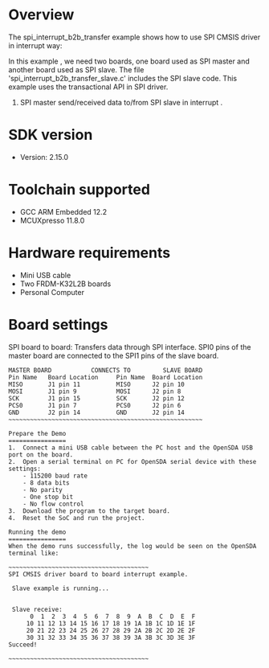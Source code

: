 Overview
========
The spi_interrupt_b2b_transfer example shows how to use SPI CMSIS driver in interrupt way:

In this example , we need two boards, one board used as SPI master and another board used as SPI slave.
The file 'spi_interrupt_b2b_transfer_slave.c' includes the SPI slave code.
This example uses the transactional API in SPI driver.

1. SPI master send/received data to/from SPI slave in interrupt . 

SDK version
===========
- Version: 2.15.0

Toolchain supported
===================
- GCC ARM Embedded  12.2
- MCUXpresso  11.8.0

Hardware requirements
=====================
- Mini USB cable
- Two FRDM-K32L2B boards
- Personal Computer

Board settings
==============
SPI board to board:
Transfers data through SPI interface. SPI0 pins of the master board are
connected to the SPI1 pins of the slave board.
~~~~~~~~~~~~~~~~~~~~~~~~~~~~~~~~~~~~~~~~~~~~~~~~~~~~~~~~~~~~~~~~~~
MASTER BOARD           CONNECTS TO         SLAVE BOARD
Pin Name   Board Location     Pin Name  Board Location
MISO       J1 pin 11          MISO      J2 pin 10
MOSI       J1 pin 9           MOSI      J2 pin 8
SCK        J1 pin 15          SCK       J2 pin 12
PCS0       J1 pin 7           PCS0      J2 pin 6
GND        J2 pin 14          GND       J2 pin 14
~~~~~~~~~~~~~~~~~~~~~~~~~~~~~~~~~~~~~~~~~~~~~~~~~~~~~~

Prepare the Demo
================
1.  Connect a mini USB cable between the PC host and the OpenSDA USB port on the board.
2.  Open a serial terminal on PC for OpenSDA serial device with these settings:
    - 115200 baud rate
    - 8 data bits
    - No parity
    - One stop bit
    - No flow control
3.  Download the program to the target board.
4.  Reset the SoC and run the project.

Running the demo
================
When the demo runs successfully, the log would be seen on the OpenSDA terminal like:

~~~~~~~~~~~~~~~~~~~~~~~~~~~~~~~~~~~~~~~
SPI CMSIS driver board to board interrupt example.

 Slave example is running...


 Slave receive:
      0  1  2  3  4  5  6  7  8  9  A  B  C  D  E  F
     10 11 12 13 14 15 16 17 18 19 1A 1B 1C 1D 1E 1F
     20 21 22 23 24 25 26 27 28 29 2A 2B 2C 2D 2E 2F
     30 31 32 33 34 35 36 37 38 39 3A 3B 3C 3D 3E 3F
Succeed!

~~~~~~~~~~~~~~~~~~~~~~~~~~~~~~~~~~~~~~~
